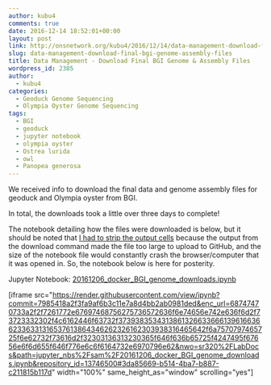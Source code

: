 ```yaml
---
author: kubu4
comments: true
date: 2016-12-14 18:52:01+00:00
layout: post
link: http://onsnetwork.org/kubu4/2016/12/14/data-management-download-final-bgi-genome-assembly-files/
slug: data-management-download-final-bgi-genome-assembly-files
title: Data Management - Download Final BGI Genome & Assembly Files
wordpress_id: 2385
author:
  - kubu4
categories:
  - Geoduck Genome Sequencing
  - Olympia Oyster Genome Sequencing
tags:
  - BGI
  - geoduck
  - jupyter notebook
  - olympia oyster
  - Ostrea lurida
  - owl
  - Panopea generosa
---
```


We received info to download the final data and genome assembly files for geoduck and Olympia oyster from BGI.

In total, the downloads took a little over three days to complete!

The notebook detailing how the files were downloaded is below, but it should be noted that [I had to strip the output cells](http://onsnetwork.org/kubu4/2016/12/14/data-managment-trim-output-cells-from-jupyter-notebook/) because the output from the download command made the file too large to upload to GitHub, and the size of the notebook file would constantly crash the browser/computer that it was opened in. So, the notebook below is here for posterity.

Jupyter Notebook: [20161206_docker_BGI_genome_downloads.ipynb](https://github.com/sr320/LabDocs/blob/master/jupyter_nbs/sam/20161206_docker_BGI_genome_downloads.ipynb)



[iframe src="https://render.githubusercontent.com/view/ipynb?commit=7985418a2f3fa9af6b3c11e7a8d4bb2ab0981ded&enc_url=68747470733a2f2f7261772e67697468756275736572636f6e74656e742e636f6d2f73723332302f4c6162446f63732f373938353431386132663366613961663662336331316537613864346262326162303938316465642f6a7570797465725f6e62732f73616d2f32303136313230365f646f636b65725f4247495f67656e6f6d655f646f776e6c6f6164732e6970796e62&nwo=sr320%2FLabDocs&path=jupyter_nbs%2Fsam%2F20161206_docker_BGI_genome_downloads.ipynb&repository_id=13746500#3da85669-b514-4ba7-b887-c211815b117d" width="100%" same_height_as="window" scrolling="yes"]
